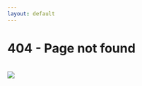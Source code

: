 ```yaml
---
layout: default
---
```


# 404 - Page not found

</br>
<img src="https://c.tenor.com/-P-xeHYEY9QAAAAd/sad-pablo-lonely.gif">
